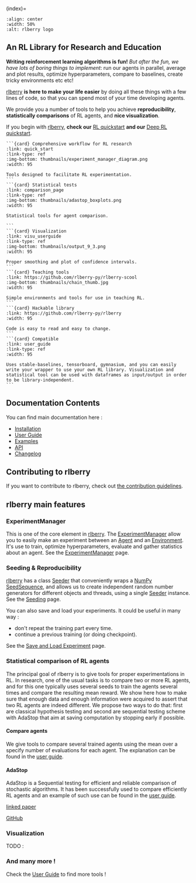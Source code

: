 (index)=

```{image} ../assets/logo_wide.svg
:align: center
:width: 50%
:alt: rlberry logo
```

## An RL Library for Research and Education
**Writing reinforcement learning algorithms is fun!** *But after the fun, we have
lots of boring things to implement*: run our agents in parallel, average and plot results,
optimize hyperparameters, compare to baselines, create tricky environments etc etc!

[rlberry](https://github.com/rlberry-py/rlberry) **is here to make your life easier** by doing all these things with a few lines of code, so that you can spend most of your time developing agents.

We provide you a number of tools to help you achieve **reproducibility**, **statistically comparisons** of RL agents, and **nice visualization**.

 If you begin with [rlberry](https://github.com/rlberry-py/rlberry), **check our** [RL quickstart](quick_start) **and our** [Deep RL quickstart](TutorialDeepRL).


``````{grid} 3
```{card} Comprehensive workflow for RL research
:link: quick_start
:link-type: ref
:img-bottom: thumbnails/experiment_manager_diagram.png
:width: 95

Tools designed to facilitate RL experimentation.
```
```{card} Statistical tests
:link: comparison_page
:link-type: ref
:img-bottom: thumbnails/adastop_boxplots.png
:width: 95

Statistical tools for agent comparison.

```
```{card} Visualization
:link: visu_userguide
:link-type: ref
:img-bottom: thumbnails/output_9_3.png
:width: 95

Proper smoothing and plot of confidence intervals.
```
```{card} Teaching tools
:link: https://github.com/rlberry-py/rlberry-scool
:img-bottom: thumbnails/chain_thumb.jpg
:width: 95

Simple environments and tools for use in teaching RL.
```
```{card} Hackable library
:link: https://github.com/rlberry-py/rlberry
:width: 95

Code is easy to read and easy to change.
```
```{card} Compatible
:link: user_guide
:link-type: ref
:width: 95

Uses stable-baselines, tensorboard, gymnasium, and you can easily write your wrapper to use your own RL library. Visualization and statistical tool can be used with dataframes as input/output in order to be library-independent.
```
``````

## Documentation Contents
You can find main documentation here :
- [Installation](installation)
- [User Guide](user_guide)
- [Examples](examples)
- [API](api)
- [Changelog](changelog)


## Contributing to rlberry
If you want to contribute to rlberry, check out [the contribution guidelines](contributing).

## rlberry main features

### ExperimentManager
This is one of the core element in [rlberry](https://github.com/rlberry-py/rlberry). The [ExperimentManager](rlberry.manager.experiment_manager.ExperimentManager) allow you to easily make an experiment between an [Agent](agent_page) and an [Environment](environment_page). It's use to train, optimize hyperparameters, evaluate and gather statistics about an agent. See the [ExperimentManager](experimentManager_page) page.

### Seeding & Reproducibility
[rlberry](https://github.com/rlberry-py/rlberry) has a class [Seeder](rlberry.seeding.seeder.Seeder) that conveniently wraps a [NumPy SeedSequence](https://numpy.org/doc/stable/reference/random/parallel.html),
and allows us to create independent random number generators for different objects and threads, using a single
[Seeder](rlberry.seeding.seeder.Seeder) instance. See the [Seeding](seeding_page) page.


You can also save and load your experiments.
It could be useful in many way :
- don't repeat the training part every time.
- continue a previous training (or doing checkpoint).

See the [Save and Load Experiment](save_load_page) page.

### Statistical comparison of RL agents
The principal goal of rlberry is to give tools for proper experimentations in RL. In research, one of the usual tasks is to compare two or more RL agents, and for this one typically uses several seeds to train the agents several times and compare the resulting mean reward. We show here how to make sure that enough data and enough information were acquired to assert that two RL agents are indeed different. We propose two ways to do that: first are classical hypothesis testing and second are sequential testing scheme with AdaStop that aim at saving computation by stopping early if possible.
#### Compare agents
We give tools to compare several trained agents using the mean over a specify number of evaluations for each agent. The explanation can be found in the [user guide](comparison_page).

#### AdaStop
AdaStop is a Sequential testing for efficient and reliable comparison of stochastic algorithms. It has been successfully used to compare efficiently RL agents and an example of such use can be found in the [user guide](adastop_userguide).

[linked paper](https://hal-lara.archives-ouvertes.fr/hal-04132861/)


[GitHub](https://github.com/TimotheeMathieu/adastop)

### Visualization
TODO :


### And many more !
Check the [User Guide](user_guide) to find more tools !
